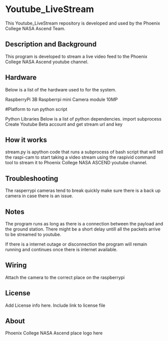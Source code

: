 # Youtube_LiveStream

This Youtube_LiveStream repository is developed and used by the Phoenix College NASA Ascend Team.

## Description and Background
This program is developed to stream a live video feed to the Phoenix College NASA Ascend youtube channel. 

## Hardware
Below is a list of the hardware used to for the system.

RaspberryPi 3B
Raspberrpi mini Camera module 10MP

#Platform to run python script

Python Libraries
Below is a list of python dependencies.
import subprocess
Create Youtube Beta account and get stream url and key

## How it works
stream.py is apython code that runs a subprocess of bash script that will tell the raspi-cam to start taking a video stream using the raspivid command tool to stream it to Phoenix College NASA ASCEND youtube channel. 

## Troubleshooting
The rasperrypi cameras tend to break quickly make sure there is a back up camera in case there is an issue.

## Notes
The program runs as long as there is a connection between the payload and the ground station. There might be a short delay untill all the packets arrive to be streamed to youtube.

If there is a internet outage or disconnection the program will remain running and continues once there is internet available.

## Wiring
Attach the camera to the correct place on the raspberrypi

## License
Add License info here. Include link to license file

## About
Phoenix College NASA Ascend place logo here


